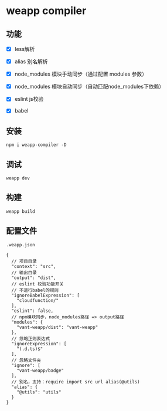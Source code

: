 # weapp compiler

## 功能

- [x] less解析
- [x] alias 别名解析
- [x] node_modules 模块手动同步（通过配置 modules 参数）
- [x] node_modules 模块自动同步（自动匹配node_modules下依赖）
- [x] eslint js校验
- [x] babel


## 安装

```node
npm i weapp-compiler -D
```

## 调试

```node
weapp dev
```

## 构建

```node
weapp build
```


## 配置文件

```node
.weapp.json

{
  // 项目目录
  "context": "src",
  // 输出目录
  "output": "dist",
  // eslint 校验功能开关
  // 不进行babel的规则
  "ignoreBabelExpression": [
    "cloudfunction/"
  ],
  "eslint": false,
  // npm模块同步，node_modules路径 => output路径
  "modules": {
    "vant-weapp/dist": "vant-weapp"
  },
  // 忽略正则表达式
  "ignoreExpression": [
    "(.d.ts)$"
  ],
  // 忽略文件夹
  "ignore": [
    "vant-weapp/badge"
  ],
  // 别名，支持：require import src url alias(@utils)
  "alias": {
    "@utils": "utils"
  }
}
```
